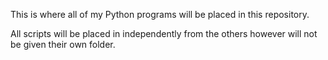 This is where all of my Python programs will be placed in this repository.

All scripts will be placed in independently from the others however will not be given their own folder.
